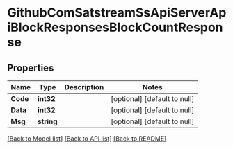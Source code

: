 # GithubComSatstreamSsApiServerApiBlockResponsesBlockCountResponse

## Properties
Name | Type | Description | Notes
------------ | ------------- | ------------- | -------------
**Code** | **int32** |  | [optional] [default to null]
**Data** | **int32** |  | [optional] [default to null]
**Msg** | **string** |  | [optional] [default to null]

[[Back to Model list]](../README.md#documentation-for-models) [[Back to API list]](../README.md#documentation-for-api-endpoints) [[Back to README]](../README.md)

